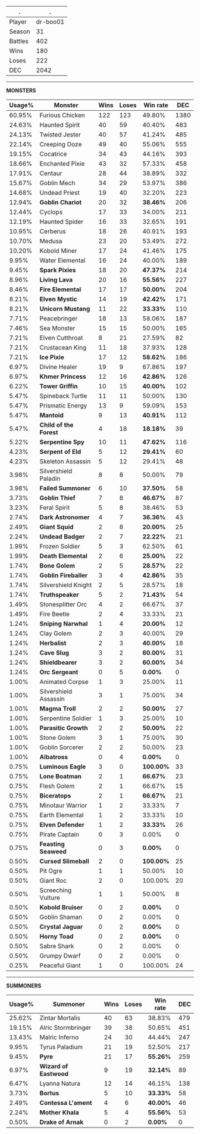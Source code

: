 .|.
|-|-
Player|dr-boo01
Season|31
Battles|402
Wins|180
Loses|222
DEC|2042

---
**MONSTERS**

Usage%|Monster|Wins|Loses|Win rate|DEC|
-|-|-|-|-|-|
60.95%|Furious Chicken|122|123|49.80%|1380|
24.63%|Haunted Spirit|40|59|40.40%|483|
24.13%|Twisted Jester|40|57|41.24%|485|
22.14%|Creeping Ooze|49|40|55.06%|555|
19.15%|Cocatrice|34|43|44.16%|393|
18.66%|Enchanted Pixie|43|32|57.33%|458|
17.91%|Centaur|28|44|38.89%|332|
15.67%|Goblin Mech|34|29|53.97%|386|
14.68%|Undead Priest|19|40|32.20%|223|
12.94%|**Goblin Chariot**|20|32|**38.46%**|206|
12.44%|Cyclops|17|33|34.00%|211|
12.19%|Haunted Spider|16|33|32.65%|191|
10.95%|Cerberus|18|26|40.91%|193|
10.70%|Medusa|23|20|53.49%|272|
10.20%|Kobold Miner|17|24|41.46%|175|
9.95%|Water Elemental|16|24|40.00%|189|
9.45%|**Spark Pixies**|18|20|**47.37%**|214|
8.96%|**Living Lava**|20|16|**55.56%**|227|
8.46%|**Fire Elemental**|17|17|**50.00%**|204|
8.21%|**Elven Mystic**|14|19|**42.42%**|171|
8.21%|**Unicorn Mustang**|11|22|**33.33%**|110|
7.71%|Peacebringer|18|13|58.06%|187|
7.46%|Sea Monster|15|15|50.00%|165|
7.21%|Elven Cutthroat|8|21|27.59%|82|
7.21%|Crustacean King|11|18|37.93%|128|
7.21%|**Ice Pixie**|17|12|**58.62%**|186|
6.97%|Divine Healer|19|9|67.86%|197|
6.97%|**Khmer Princess**|12|16|**42.86%**|126|
6.22%|**Tower Griffin**|10|15|**40.00%**|102|
5.47%|Spineback Turtle|11|11|50.00%|130|
5.47%|Prismatic Energy|13|9|59.09%|153|
5.47%|**Mantoid**|9|13|**40.91%**|112|
5.47%|**Child of the Forest**|4|18|**18.18%**|39|
5.22%|**Serpentine Spy**|10|11|**47.62%**|116|
4.23%|**Serpent of Eld**|5|12|**29.41%**|60|
4.23%|Skeleton Assassin|5|12|29.41%|48|
3.98%|Silvershield Paladin|8|8|50.00%|79|
3.98%|**Failed Summoner**|6|10|**37.50%**|58|
3.73%|**Goblin Thief**|7|8|**46.67%**|87|
3.23%|Feral Spirit|5|8|38.46%|53|
2.74%|**Dark Astronomer**|4|7|**36.36%**|43|
2.49%|**Giant Squid**|2|8|**20.00%**|25|
2.24%|**Undead Badger**|2|7|**22.22%**|21|
1.99%|Frozen Soldier|5|3|62.50%|61|
1.99%|**Death Elemental**|2|6|**25.00%**|22|
1.74%|**Bone Golem**|2|5|**28.57%**|22|
1.74%|**Goblin Fireballer**|3|4|**42.86%**|35|
1.74%|Silvershield Knight|2|5|28.57%|18|
1.74%|**Truthspeaker**|5|2|**71.43%**|54|
1.49%|Stonesplitter Orc|4|2|66.67%|37|
1.49%|Fire Beetle|2|4|33.33%|21|
1.24%|**Sniping Narwhal**|1|4|**20.00%**|12|
1.24%|Clay Golem|2|3|40.00%|29|
1.24%|**Herbalist**|2|3|**40.00%**|18|
1.24%|**Cave Slug**|3|2|**60.00%**|31|
1.24%|**Shieldbearer**|3|2|**60.00%**|34|
1.24%|**Orc Sergeant**|0|5|**0.00%**|0|
1.00%|Animated Corpse|1|3|25.00%|11|
1.00%|Silvershield Assassin|3|1|75.00%|34|
1.00%|**Magma Troll**|2|2|**50.00%**|27|
1.00%|Serpentine Soldier|1|3|25.00%|10|
1.00%|**Parasitic Growth**|2|2|**50.00%**|22|
1.00%|Stone Golem|3|1|75.00%|30|
1.00%|Goblin Sorcerer|2|2|50.00%|23|
1.00%|**Albatross**|0|4|**0.00%**|0|
0.75%|**Luminous Eagle**|3|0|**100.00%**|33|
0.75%|**Lone Boatman**|2|1|**66.67%**|23|
0.75%|Flesh Golem|2|1|66.67%|15|
0.75%|**Biceratops**|2|1|**66.67%**|21|
0.75%|Minotaur Warrior|1|2|33.33%|7|
0.75%|Earth Elemental|1|2|33.33%|10|
0.75%|**Elven Defender**|1|2|**33.33%**|26|
0.75%|Pirate Captain|0|3|0.00%|0|
0.75%|**Feasting Seaweed**|0|3|**0.00%**|0|
0.50%|**Cursed Slimeball**|2|0|**100.00%**|25|
0.50%|Pit Ogre|1|1|50.00%|10|
0.50%|Giant Roc|2|0|100.00%|20|
0.50%|Screeching Vulture|1|1|50.00%|8|
0.50%|**Kobold Bruiser**|0|2|**0.00%**|0|
0.50%|Goblin Shaman|0|2|0.00%|0|
0.50%|**Crystal Jaguar**|0|2|**0.00%**|0|
0.50%|**Horny Toad**|0|2|**0.00%**|0|
0.50%|Sabre Shark|0|2|0.00%|0|
0.50%|Grumpy Dwarf|0|2|0.00%|0|
0.25%|Peaceful Giant|1|0|100.00%|24|

---
**SUMMONERS**

Usage%|Summoner|Wins|Loses|Win rate|DEC|
-|-|-|-|-|-|
25.62%|Zintar Mortalis|40|63|38.83%|479|
19.15%|Alric Stormbringer|39|38|50.65%|451|
13.43%|Malric Inferno|24|30|44.44%|247|
9.95%|Tyrus Paladium|21|19|52.50%|217|
9.45%|**Pyre**|21|17|**55.26%**|259|
6.97%|**Wizard of Eastwood**|9|19|**32.14%**|89|
6.47%|Lyanna Natura|12|14|46.15%|138|
3.73%|**Bortus**|5|10|**33.33%**|58|
2.49%|**Contessa L'ament**|4|6|**40.00%**|46|
2.24%|**Mother Khala**|5|4|**55.56%**|53|
0.50%|**Drake of Arnak**|0|2|**0.00%**|0|
